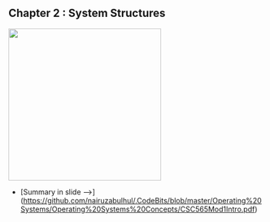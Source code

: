 
## Chapter 2 : System Structures 

<img src="http://www.technologydatagroup.com/img/pageimg/os.jpg" width="300px">

- [Summary in slide -->] (https://github.com/nairuzabulhul/.CodeBits/blob/master/Operating%20Systems/Operating%20Systems%20Concepts/CSC565Mod1Intro.pdf)
